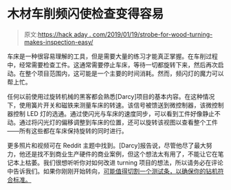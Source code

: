 # 木材车削频闪使检查变得容易

> 原文:[https://hack aday . com/2019/01/19/strobe-for-wood-turning-makes-inspection-easy/](https://hackaday.com/2019/01/19/strobe-for-wood-turning-makes-inspection-easy/)

车床是一种很容易理解的工具，但是需要大量的练习才能真正掌握。在车削过程中，经常需要检查工件。这通常需要停止车床，等待一切都旋转下来，然后再次启动。在整个项目范围内，这可能是一个主要的时间消耗。然而，频闪灯的魔力可以帮上忙。

任何以前使用过旋转机械的黑客都会熟悉[Darcy]项目的基本内容。在这种情况下，使用簧片开关和磁铁来测量车床的转速。该信号被馈送到微控制器，该微控制器控制 LED 灯的选通。通过使闪光与车床的速度同步，可以看到工件好像静止不动。通过将闪光灯的偏移调整到车床的位置，还可以旋转该视图以查看整个工件——所有这些都在车床保持旋转的同时进行。

更多照片和视频可在 Reddit 主题中找到。[Darcy]报告说，尽管他尽了最大努力，他还是找不到商业生产硬件的商业案例，但这个想法太有用了，不能让它在笔记本上枯萎。我们很想听听你对如何改进 turning 项目的想法，所以请务必在评论中告诉我们。如果你刚刚开始转向，[可能值得切割一个测试条，以确保你的钻机符合标准。](https://hackaday.com/2018/08/07/lathe-headstock-alignment/)